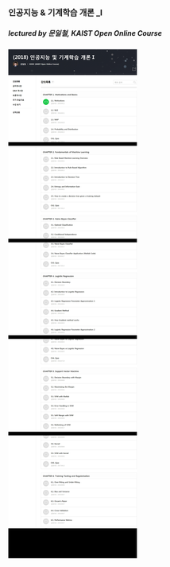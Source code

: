 ### 인공지능 & 기계학습 개론 _I 
##### lectured by 문일철, KAIST Open Online Course
![](./image/인공지능_기계학습개론I.jpeg)
